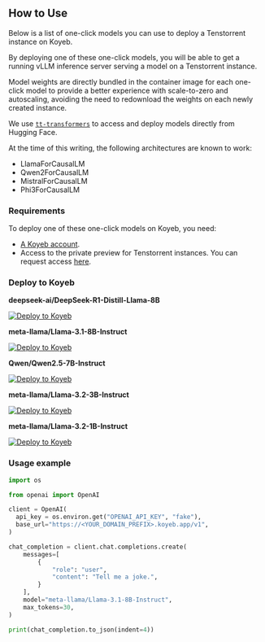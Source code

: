 ## How to Use

Below is a list of one-click models you can use to deploy a Tenstorrent instance on Koyeb.

By deploying one of these one-click models, you will be able to get a running vLLM inference server serving a model on a Tenstorrent instance.

Model weights are directly bundled in the container image for each one-click model to provide a better experience with scale-to-zero and autoscaling, avoiding the need to redownload the weights on each newly created instance.

We use [`tt-transformers`](https://github.com/tenstorrent/tt-metal/tree/main/models/tt_transformers) to access and deploy models directly from Hugging Face.

At the time of this writing, the following architectures are known to work:

- LlamaForCausalLM
- Qwen2ForCausalLM
- MistralForCausalLM
- Phi3ForCausalLM

### Requirements

To deploy one of these one-click models on Koyeb, you need:

- [A Koyeb account](https://app.koyeb.com/auth/signup).
- Access to the private preview for Tenstorrent instances. You can request access [here](https://www.koyeb.com/tenstorrent).

### Deploy to Koyeb

**deepseek-ai/DeepSeek-R1-Distill-Llama-8B**

[![Deploy to Koyeb](https://www.koyeb.com/static/images/deploy/button.svg)](https://app.koyeb.com/deploy?name=tt-deepseek-ai-deepseek-r1-distill-llama-8b&type=docker&image=koyeb%2Ftt-deepseek-ai-deepseek-r1-distill-llama-8b&instance_type=gpu-tenstorrent-n300s&regions=na&instances_min=0&env%5BLLAMA_DIR%5D=%2Fmodels%2FDeepSeek-R1-Distill-Llama-8B&hc_grace_period%5B8000%5D=600)

**meta-llama/Llama-3.1-8B-Instruct**

[![Deploy to Koyeb](https://www.koyeb.com/static/images/deploy/button.svg)](https://app.koyeb.com/deploy?name=tt-meta-llama-3-1-8b-instruct&type=docker&image=koyeb%2Ftt-meta-llama-3.1-8b-instruct&instance_type=gpu-tenstorrent-n300s&regions=na&instances_min=0&hc_grace_period%5B8000%5D=600&entrypoint=python%2520examples/docker-entrypoint.py%2520--model%2520meta-llama/Llama-3.1-8B-Instruct%2520--tool-call-parser%2520llama3_json%2520--chat-template%2520examples/tool_chat_template_llama3.1_json.jinja%2520--enable-auto-tool-choice)

**Qwen/Qwen2.5-7B-Instruct**

[![Deploy to Koyeb](https://www.koyeb.com/static/images/deploy/button.svg)](https://app.koyeb.com/deploy?name=tt-qwen-qwen-2-5-7b-instruct&type=docker&image=koyeb%2Ftt-qwen-qwen2.5-7b-instruct&instance_type=gpu-tenstorrent-n300s&regions=na&instances_min=0&hc_grace_period%5B8000%5D=600&env[VLLM_ALLOW_LONG_MAX_MODEL_LEN]=1&entrypoint=python%2520examples/docker-entrypoint.py%2520--model%2520Qwen/Qwen2.5-7B-Instruct%2520--tool-call-parser%2520hermes%2520--enable-auto-tool-choice)

**meta-llama/Llama-3.2-3B-Instruct**

[![Deploy to Koyeb](https://www.koyeb.com/static/images/deploy/button.svg)](https://app.koyeb.com/deploy?name=tt-meta-llama-3-2-3b-instruct&type=docker&image=koyeb%2Ftt-meta-llama-3.2-3b-instruct&instance_type=gpu-tenstorrent-n300s&regions=na&instances_min=0&hc_grace_period%5B8000%5D=600&entrypoint=python%2520examples/docker-entrypoint.py%2520--model%2520meta-llama/Llama-3.2-3B-Instruct%2520--tool-call-parser%2520llama3_json%2520--chat-template%2520examples/tool_chat_template_llama3.2_json.jinja%2520--enable-auto-tool-choice)

**meta-llama/Llama-3.2-1B-Instruct**

[![Deploy to Koyeb](https://www.koyeb.com/static/images/deploy/button.svg)](https://app.koyeb.com/deploy?name=tt-meta-llama-3-2-1b-instruct&type=docker&image=koyeb%2Ftt-meta-llama-3.2-1b-instruct&instance_type=gpu-tenstorrent-n300s&regions=na&instances_min=0&hc_grace_period%5B8000%5D=600&entrypoint=python%2520examples/docker-entrypoint.py%2520--model%2520meta-llama/Llama-3.2-1B-Instruct%2520--tool-call-parser%2520llama3_json%2520--chat-template%2520examples/tool_chat_template_llama3.2_json.jinja%2520--enable-auto-tool-choice)

### Usage example

```python
import os

from openai import OpenAI

client = OpenAI(
  api_key = os.environ.get("OPENAI_API_KEY", "fake"),
  base_url="https://<YOUR_DOMAIN_PREFIX>.koyeb.app/v1",
)

chat_completion = client.chat.completions.create(
    messages=[
        {
            "role": "user",
            "content": "Tell me a joke.",
        }
    ],
    model="meta-llama/Llama-3.1-8B-Instruct",
    max_tokens=30,
)

print(chat_completion.to_json(indent=4))
```
